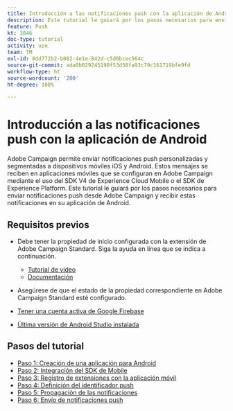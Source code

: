 ```yaml
---
title: Introducción a las notificaciones push con la aplicación de Android
description: Este tutorial le guiará por los pasos necesarios para enviar notificaciones push desde Adobe Campaign y recibir estas notificaciones en su aplicación de Android.
feature: Push
kt: 3846
doc-type: tutorial
activity: use
team: TM
exl-id: 8dd772b2-b082-4e1e-842d-c5d6bcec564c
source-git-commit: ada0b029245190f53d58fa93c79c161719bfe9fd
workflow-type: ht
source-wordcount: '200'
ht-degree: 100%

---
```


# Introducción a las notificaciones push con la aplicación de Android

Adobe Campaign permite enviar notificaciones push personalizadas y segmentadas a dispositivos móviles iOS y Android.
Estos mensajes se reciben en aplicaciones móviles que se configuran en Adobe Campaign mediante el uso del SDK V4 de Experience Cloud Mobile o el SDK de Experience Platform.
Este tutorial le guiará por los pasos necesarios para enviar notificaciones push desde Adobe Campaign y recibir estas notificaciones en su aplicación de Android.

## Requisitos previos

* Debe tener la propiedad de inicio configurada con la extensión de Adobe Campaign Standard. Siga la ayuda en línea que se indica a continuación.
   * [Tutorial de vídeo](https://video.tv.adobe.com/v/26224?quality=12)
   * [Documentación](https://experienceleague.adobe.com/docs/campaign-standard-learn/tutorials/communication-channels/mobile/configure-mobile-apps-using-aep-sdk.html?lang=es#communication-channels)

* Asegúrese de que el estado de la propiedad correspondiente en Adobe Campaign Standard esté configurado.
* [Tener una cuenta activa de Google Firebase](https://firebase.google.com)
* [Última versión de Android Studio instalada](https://developer.android.com/studio)

## Pasos del tutorial

* [Paso 1: Creación de una aplicación para Android](/help/tutorial-push-notifications-android/create-android-app.md)
* [Paso 2: Integración del SDK de Mobile](/help/tutorial-push-notifications-android/integrating-with-mobile-sdk.md)
* [Paso 3: Registro de extensiones con la aplicación móvil](/help/tutorial-push-notifications-android/register-mobile-extensions.md)
* [Paso 4: Definición del identificador push](/help/tutorial-push-notifications-android/set-push-identifier.md)
* [Paso 5: Propagación de las notificaciones](/help/tutorial-push-notifications-android/propagate-notification.md)
* [Paso 6: Envío de notificaciones push](/help/tutorial-push-notifications-android/send-push-notification.md)
